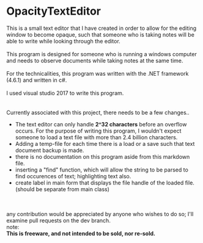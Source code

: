 # OpacityTextEditor

This is a small text editor that I have created in order to allow for the editing window to become opaque, such that someone who is taking
notes will be able to write while looking through the editor.
<br>
<br>
This program is designed for someone who is running a windows computer and needs to observe documents while taking notes at the same time.
<br>
<br>
For the technicalities, this program was written with the .NET framework (4.6.1) and written in c#.
<br>
<br>
I used visual studio 2017 to write this program.
<br>
<br>
<br>
Currently associated with this project, there needs to be a few changes..
<br>
<ul>
 <li>
The text editor can only handle <b>2^32 characters</b> before an overflow occurs.
For the purpose of writing this program, I wouldn't expect someone to load a text file with more than 2.4 billion characters.
 </li>
 <li>
   Adding a temp-file for each time there is a load or a save such that text document backup is made.
 </li>
 <li>
  there is no documentation on this program aside from this markdown file.
 </li>
 <li>
  inserting a "find" function, which will allow the string to be parsed to find occurences of text; highlighting text also.
 </li>
 <li>
  create label in main form that displays the file handle of the loaded file. (should be separate from main class)
 </li>
</ul>
<br>
<br>
any contribution would be appreciated by anyone who wishes to do so; I'll examine pull requests on the dev branch.
<br>
note:
<br>
<b>This is freeware, and not intended to be sold, nor re-sold.</b>

